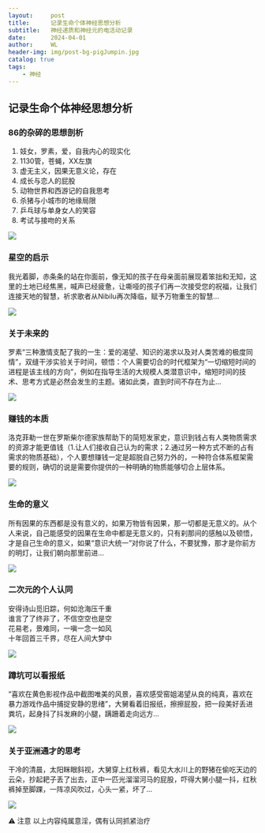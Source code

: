 ```yaml
---
layout:     post
title:      记录生命个体神经思想分析
subtitle:   神经递质和神经元的电活动记录
date:       2024-04-01
author:     WL
header-img: img/post-bg-pigJumpin.jpg
catalog: true
tags:
    - 神经
---
```




## 记录生命个体神经思想分析


### 86的杂碎的思想剖析

1. 妓女，罗素，爱，自我内心的现实化
2. 1130管，苍蝇，XX左旗
3. 虚无主义，因果无意义论，存在
4. 成长与恋人的屁股
5. 动物世界和西游记的自我思考
6. 杀猪与小城市的地缘局限
7. 乒乓球与单身女人的笑容
8. 考试与接吻的关系

![](https://nibilu.oss-cn-beijing.aliyuncs.com/img/1130%E7%AE%A1.jpg)

### 星空的启示

我光着脚，赤条条的站在你面前，像无知的孩子在母亲面前展现着笨拙和无知，这里的土地已经焦黑，喊声已经疲惫，让嘶哑的孩子们再一次接受您的祝福，让我们连接天地的智慧，祈求歌者从Nibilu再次降临，赋予万物重生的智慧...

![](https://nibilu.oss-cn-beijing.aliyuncs.com/img/xingkong.jpg)

### 关于未来的

罗素“三种激情支配了我的一生：爱的渴望、知识的渴求以及对人类苦难的极度同情”，双缝干涉实验关于时间，顿悟：个人需要切合的时代框架为“一切缩短时间的进程是该主线的方向”，例如在指导生活的大规模人类潜意识中，缩短时间的技术、思考方式是必然会发生的主题。诸如此类，直到时间不存在为止...

![](https://nibilu.oss-cn-beijing.aliyuncs.com/img/%E5%8F%8C%E7%BC%9D%E5%B9%B2%E6%B6%89.jpg)

### 赚钱的本质

洛克菲勒一世在罗斯柴尔德家族帮助下的简短发家史，意识到钱占有人类物质需求的资源才能更值钱（1.让人们接收自己认为的需求；2.通过另一种方式不断的占有需求的物质基础），个人要想赚钱一定是超脱自己努力外的，一种符合体系框架需要的规则，确切的说是需要你提供的一种明确的物质能够切合上层体系。

![](https://nibilu.oss-cn-beijing.aliyuncs.com/img/%E6%B4%9B%E5%85%8B%E8%8F%B2%E5%8B%92.png)

### 生命的意义

所有因果的东西都是没有意义的，如果万物皆有因果，那一切都是无意义的。从个人来说，自己能感受的因果在生命中都是无意义的，只有刹那间的感触以及顿悟，才是自己生命的意义，如果“意识大统一”对你说了什么，不要犹豫，那才是你前方的明灯，让我们朝向那里前进...

![](https://nibilu.oss-cn-beijing.aliyuncs.com/img/%E9%9D%9E%E6%B4%B2%E4%BA%BA%E6%89%93%E9%BC%93.jpg)

### 二次元的个人认同

安得诗山觅旧踪，何如沧海压千重<br>
谁言了了终非了，不信空空也是空<br>
花易老，景难同，一嗔一念一如风<br>
十年回首三千界，尽在人间大梦中<br>

![](https://nibilu.oss-cn-beijing.aliyuncs.com/img/%E5%A1%9E%E5%B0%94%E8%BE%BE%E8%8D%92%E9%87%8E%E4%B9%8B%E6%81%AF.jpg)

### 蹲坑可以看报纸

“喜欢在黄色影视作品中截图唯美的风景，喜欢感受窑姐渴望从良的纯真，喜欢在暴力游戏作品中捕捉安静的思绪”，大舅看着旧报纸，擦擦屁股，把一段美好丢进粪坑，起身抖了抖发麻的小腿，蹒跚着走向远方...

![](https://nibilu.oss-cn-beijing.aliyuncs.com/img/%E8%92%99%E5%A8%9C%E4%B8%BD%E8%8E%8E.jpg)

### 关于亚洲通才的思考

干冷的清晨，太阳眯眼斜视，大舅穿上红秋裤，看见大水川上的野猪在偷吃天边的云朵，抄起耙子丢了出去，正中一匹光溜溜河马的屁股，吓得大舅小腿一抖，红秋裤掉至脚踝，一阵凉风吹过，心头一紧，坏了...

![](https://nibilu.oss-cn-beijing.aliyuncs.com/img/%E4%B8%89%E4%B8%8A.jpg)

⚠️ 注意 以上内容纯属意淫，偶有认同抓紧治疗

